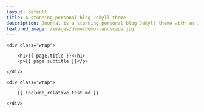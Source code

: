 ```yaml
---
layout: default
title: A stunning personal blog Jekyll theme
description: Journal is a stunning personal blog Jekyll theme with an image-focused design.
featured_image: /images/demo/demo-landscape.jpg
---
```


<section class="intro">

	<div class="wrap">

		<h1>{{ page.title }}</h1>
		<p>{{ page.subtitle }}</p>

	</div>

</section>

<section class="single">

	<div class="wrap">

		{{ include_relative test.md }}

	</div>

</section>
